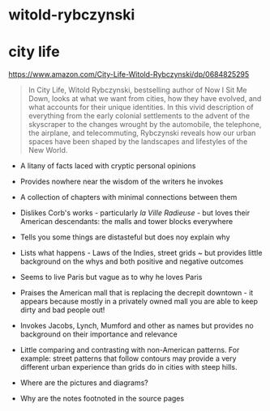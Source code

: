 # witold-rybczynski


# city life

https://www.amazon.com/City-Life-Witold-Rybczynski/dp/0684825295

> In City Life, Witold Rybczynski, bestselling author of Now I Sit Me Down, looks at what we want from cities, how they have evolved, and what accounts for their unique identities. In this vivid description of everything from the early colonial settlements to the advent of the skyscraper to the changes wrought by the automobile, the telephone, the airplane, and telecommuting, Rybczynski reveals how our urban spaces have been shaped by the landscapes and lifestyles of the New World.

* A litany of facts laced with cryptic personal opinions
* Provides nowhere near the wisdom of the writers he invokes
* A collection of chapters with minimal connections between them

* Dislikes Corb's works - particularly _la Ville Radieuse_ - but loves their American descendants: the malls and tower blocks everywhere
* Tells you some things are distasteful but does noy explain why
* Lists what happens - Laws of the Indies, street grids ~ but provides little background on the whys and both positive and negative outcomes
* Seems to live Paris but vague as to why he loves Paris
* Praises the American mall that is replacing the decrepit downtown - it appears because mostly in a privately owned mall  you are able to keep dirty and bad people out!
* Invokes Jacobs, Lynch, Mumford and other as names but provides no background on their importance and relevance
* Little comparing and contrasting with non-American patterns. For example: street patterns that follow contours may provide a very different urban experience than grids do in cities with steep hills.
* Where are the pictures and diagrams?
* Why are the notes footnoted in the source pages

